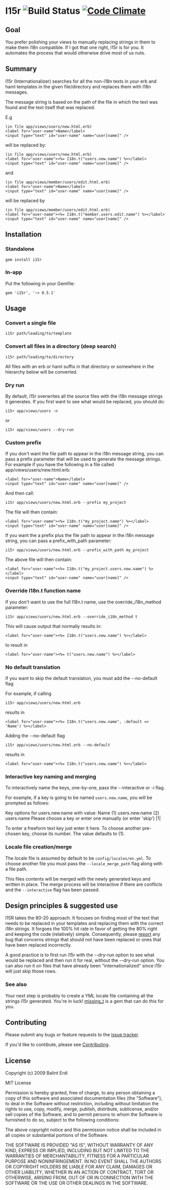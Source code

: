 # I15r ![Build Status](https://api.travis-ci.org/balinterdi/i15r.png) [![Code Climate](https://codeclimate.com/badge.png)](https://codeclimate.com/github/balinterdi/i15r)

## Goal

You prefer polishing your views to manually replacing strings in them to make them i18n compatible.
If I got that one right, i15r is for you. It automates the process that would otherwise drive most of us nuts.

## Summary

I15r (Internationalizer) searches for all the non-i18n texts in your erb and haml templates in
the given file/directory and replaces them with I18n messages.

The message string is based on the path of the file in which the text was found and the text itself
that was replaced.

E.g

    (in file app/views/users/new.html.erb)
    <label for="user-name">Name</label>
    <input type="text" id="user-name" name="user[name]" />

will be replaced by:

    (in file app/views/users/new.html.erb)
    <label for="user-name"><%= I18n.t("users.new.name") %></label>
    <input type="text" id="user-name" name="user[name]" />

and

    (in file app/views/member/users/edit.html.erb)
    <label for="user-name">Name</label>
    <input type="text" id="user-name" name="user[name]" />

will be replaced by

    (in file app/views/member/users/edit.html.erb)
    <label for="user-name"><%= I18n.t("member.users.edit.name") %></label>
    <input type="text" id="user-name" name="user[name]" />

## Installation

### Standalone

    gem install i15r

### In-app

Put the following in your Gemfile:

    gem 'i15r', '~> 0.5.1'

## Usage

### Convert a single file

    i15r path/leading/to/template

### Convert all files in a directory (deep search)

    i15r path/leading/to/directory

All files with an erb or haml suffix in that directory or somewhere in the hierarchy below will be converted.

### Dry run

By default, i15r overwrites all the source files with the i18n message strings it generates. If you first want to see what would be replaced, you should do:

    i15r app/views/users -n

or

    i15r app/views/users --dry-run

### Custom prefix

If you don't want the file path to appear in the i18n message string,
you can pass a prefix parameter that will be used to generate the message strings.
For example if you have the following in a file called app/views/users/new.html.erb:

    <label for="user-name">Name</label>
    <input type="text" id="user-name" name="user[name]" />

And then call:

    i15r app/views/users/new.html.erb --prefix my_project

The file will then contain:

    <label for="user-name"><%= I18n.t("my_project.name") %></label>
    <input type="text" id="user-name" name="user[name]" />

If you want the a prefix plus the file path to appear in the i18n message string,
you can pass a prefix_with_path parameter:

    i15r app/views/users/new.html.erb --prefix_with_path my_project

The above file will then contain:

    <label for="user-name"><%= I18n.t("my_project.users.new.name") %></label>
    <input type="text" id="user-name" name="user[name]" />

### Override I18n.t function name

If you don't want to use the full I18n.t name, use the
override_i18n_method parameter:

    i15r app/views/users/new.html.erb --override_i18n_method t

This will cause output that normally results in:

    <label for="user-name"><%= I18n.t("users.new.name") %></label>

to result in

    <label for="user-name"><%= t("users.new.name") %></label>

### No default translation

If you want to skip the default translation, you must add the
--no-default flag

For example, if calling

    i15r app/views/users/new.html.erb

results in

    <label for="user-name"><%= I18n.t("users.new.name", :default => 'Name') %></label>

Adding the --no-default flag

    i15r app/views/users/new.html.erb --no-default

results in

    <label for="user-name"><%= I18n.t("users.new.name") %></label>

### Interactive key naming and merging

To interactively name the keys, one-by-one, pass the --interactive or -i
flag.

For example, if a key is going to be named `users.new.name`, you will be
prompted as follows:
 
Key options for users.new.name
with value: Name
(1) users.new.name
(2) users.name
Please choose a key or enter one manually (or enter 'skip')  |1|

To enter a freeform text key just enter it here. To choose another pre-chosen
key, choose its number.  The value defaults to (1).

### Locale file creation/merge

The locale file is assumed by default to be `config/locales/en.yml`.  To
choose another file you must pass the `--locale_merge_path` flag along
with a file path.

This files contents will be merged with the newly generated keys and
written in place.  The merge process will be interactive if there are
conflicts and the `--interactive` flag has been passed.

## Design principles & suggested use

I15R takes the 80-20 approach. It focuses on finding most of the text that needs
to be replaced in your templates and replacing them with the correct i18n strings.
It forgoes the 100% hit rate in favor of getting the 80% right and keeping the code
(relatively) simple. Consequently, please [report][issue_tracker] any bug that concerns
strings that should not have been replaced or ones that have been replaced incorrectly.

A good practice is to first run i15r with the --dry-run option to see what would be replaced
and then run it for real, without the --dry-run option. You can also run it on files that have
already been "internationalized" since i15r will just skip those rows.

### See also

Your next step is probably to create a YML locale file containing all the strings i15r generated. You're in luck! [missing_t][missing_t] is a gem that can do this for you.

## Contributing

Please submit any bugs or feature requests to the [issue tracker][issue_tracker].

If you'd like to contibute, please see [Contributing][contributing].

## License

Copyright (c) 2009 Balint Erdi

MIT License

Permission is hereby granted, free of charge, to any person obtaining a copy of this software and associated documentation files (the "Software"), to deal in the Software without restriction, including without limitation the rights to use, copy, modify, merge, publish, distribute, sublicense, and/or sell copies of the Software, and to permit persons to whom the Software is furnished to do so, subject to the following conditions:

The above copyright notice and this permission notice shall be included in all copies or substantial portions of the Software.

THE SOFTWARE IS PROVIDED "AS IS", WITHOUT WARRANTY OF ANY KIND, EXPRESS OR IMPLIED, INCLUDING BUT NOT LIMITED TO THE WARRANTIES OF MERCHANTABILITY, FITNESS FOR A PARTICULAR PURPOSE AND NONINFRINGEMENT. IN NO EVENT SHALL THE AUTHORS OR COPYRIGHT HOLDERS BE LIABLE FOR ANY CLAIM, DAMAGES OR OTHER LIABILITY, WHETHER IN AN ACTION OF CONTRACT, TORT OR OTHERWISE, ARISING FROM, OUT OF OR IN CONNECTION WITH THE SOFTWARE OR THE USE OR OTHER DEALINGS IN THE SOFTWARE.

[issue_tracker]: https://github.com/balinterdi/i15r/issues
[contributing]: https://github.com/balinterdi/i15r/blob/master/CONTRIBUTING.md
[missing_t]: https://github.com/balinterdi/missing_t
